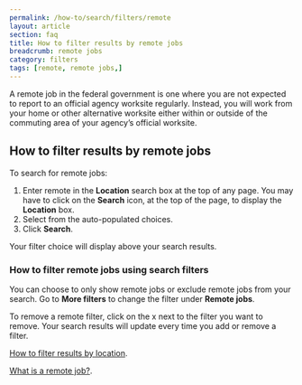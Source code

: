 ```yaml
---
permalink: /how-to/search/filters/remote
layout: article
section: faq
title: How to filter results by remote jobs
breadcrumb: remote jobs
category: filters
tags: [remote, remote jobs,]
---
```


A remote job in the federal government is one where you are not expected to report to an official agency worksite regularly. Instead, you will work from your home or other alternative worksite either within or outside of the commuting area of your agency’s official worksite.  

## How to filter results by remote jobs 

To search for remote jobs: 

1. Enter remote in the **Location** search box at the top of any page. You may have to click on the **Search** icon, at the top of the page, to display the **Location** box. 
2. Select from the auto-populated choices. 
3. Click **Search**. 

Your filter choice will display above your search results. 

### How to filter remote jobs using search filters 

You can choose to only show remote jobs or exclude remote jobs from your search. Go to **More filters** to change the filter under **Remote jobs**. 

To remove a remote filter, click on the x next to the filter you want to remove. Your search results will update every time you add or remove a filter. 

[How to filter results by location](https://www.usajobs.gov/Help/how-to/search/filters/location/). 

[What is a remote job?](https://www.usajobs.gov/Help/faq/job-announcement/remote/).

 
